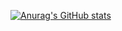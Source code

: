 [![Anurag's GitHub stats](https://github-readme-stats.vercel.app/api?username=DalKoe&show_icons=true)](https://github.com/anuraghazra/github-readme-stats)
